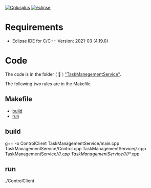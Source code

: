 [![Cplusplus](https://img.shields.io/badge/C%2B%2B-11-blue)](https://isocpp.org/)
[![eclipse](https://img.shields.io/badge/Eclipse-2020%E2%80%9112-orange)](https://www.eclipse.org) 


# Requirements

* Eclipse IDE for C/C++ Version: 2021-03 (4.19.0)

# Code

The code is in the folder ( 📁 ) ["TaskManegementService"](https://github.com/cguz/task-management-service/tree/main/src/cplusplus/TaskManagementService).


The following two rules are in the Makefile

## Makefile

- [build](#build)
- [run](#run)

## build

g++ -o ControlClient TaskManagementService/main.cpp TaskManagementService/Control.cpp TaskManagementService/*/*.cpp TaskManagementService/*/*/*.cpp TaskManagementService/*/*/*/*.cpp


## run

./ControlClient


